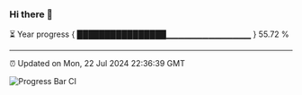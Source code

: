 ### Hi there 👋

⏳ Year progress { ████████████████▁▁▁▁▁▁▁▁▁▁▁▁▁▁ } 55.72 %

---

⏰ Updated on Mon, 22 Jul 2024 22:36:39 GMT

![Progress Bar CI](https://github.com/IshwaranRudhara/GIT-ACTION/workflows/Progress%20Bar%20CI/badge.svg)
